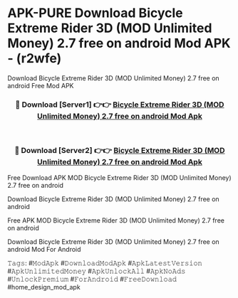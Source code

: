 # APK-PURE Download Bicycle Extreme Rider 3D (MOD Unlimited Money) 2.7 free on android Mod APK - (r2wfe)
Download Bicycle Extreme Rider 3D (MOD Unlimited Money) 2.7 free on android Free Mod APK

<div align="center">
<h3>🔴 Download [Server1] 👉👉 <a href="https://apk-comot.site?title=Bicycle_Extreme_Rider_3D_(MOD_Unlimited_Money)_2.7_free_on_android">Bicycle Extreme Rider 3D (MOD Unlimited Money) 2.7 free on android Mod Apk</a></h3><br>

<h3>🔴 Download [Server2] 👉👉 <a href="https://apk-comot.site?title=Bicycle_Extreme_Rider_3D_(MOD_Unlimited_Money)_2.7_free_on_android">Bicycle Extreme Rider 3D (MOD Unlimited Money) 2.7 free on android Mod Apk</a></h3>
</div>


Free Download APK MOD Bicycle Extreme Rider 3D (MOD Unlimited Money) 2.7 free on android

Download Bicycle Extreme Rider 3D (MOD Unlimited Money) 2.7 free on android 

Free APK MOD Bicycle Extreme Rider 3D (MOD Unlimited Money) 2.7 free on android 

Download Bicycle Extreme Rider 3D (MOD Unlimited Money) 2.7 free on android Mod For Android

𝚃𝚊𝚐𝚜: #𝙼𝚘𝚍𝙰𝚙𝚔 #𝙳𝚘𝚠𝚗𝚕𝚘𝚊𝚍𝙼𝚘𝚍𝙰𝚙𝚔 #𝙰𝚙𝚔𝙻𝚊𝚝𝚎𝚜𝚝𝚅𝚎𝚛𝚜𝚒𝚘𝚗 #𝙰𝚙𝚔𝚄𝚗𝚕𝚒𝚖𝚒𝚝𝚎𝚍𝙼𝚘𝚗𝚎𝚢 #𝙰𝚙𝚔𝚄𝚗𝚕𝚘𝚌𝚔𝙰𝚕𝚕 #𝙰𝚙𝚔𝙽𝚘𝙰𝚍𝚜 #𝚄𝚗𝚕𝚘𝚌𝚔𝙿𝚛𝚎𝚖𝚒𝚞𝚖 #𝙵𝚘𝚛𝙰𝚗𝚍𝚛𝚘𝚒𝚍 #𝙵𝚛𝚎𝚎𝙳𝚘𝚠𝚗𝚕𝚘𝚊𝚍 #home_design_mod_apk